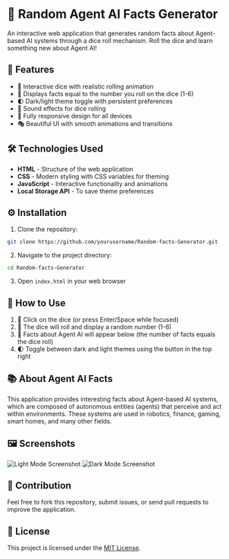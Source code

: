 # 🎲 Random Agent AI Facts Generator

An interactive web application that generates random facts about Agent-based AI systems through a dice roll mechanism. Roll the dice and learn something new about Agent AI!

## 🌟 Features

* 🎲 Interactive dice with realistic rolling animation
* 🧠 Displays facts equal to the number you roll on the dice (1-6)
* 🌓 Dark/light theme toggle with persistent preferences
* 🎵 Sound effects for dice rolling
* 📱 Fully responsive design for all devices
* 🎭 Beautiful UI with smooth animations and transitions

## 🛠️ Technologies Used

* **HTML** - Structure of the web application
* **CSS** - Modern styling with CSS variables for theming
* **JavaScript** - Interactive functionality and animations
* **Local Storage API** - To save theme preferences

## ⚙️ Installation

1. Clone the repository:
```bash
git clone https://github.com/yourusername/Random-facts-Generator.git
```

2. Navigate to the project directory:
```bash
cd Random-facts-Generator
```

3. Open `index.html` in your web browser

## 🚀 How to Use

1. 🎲 Click on the dice (or press Enter/Space while focused)
2. 🎯 The dice will roll and display a random number (1-6)
3. 📝 Facts about Agent AI will appear below (the number of facts equals the dice roll)
4. 🌓 Toggle between dark and light themes using the button in the top right

## 📚 About Agent AI Facts

This application provides interesting facts about Agent-based AI systems, which are composed of autonomous entities (agents) that perceive and act within environments. These systems are used in robotics, finance, gaming, smart homes, and many other fields.

## 🖼️ Screenshots

![Light Mode Screenshot](screenshots/light-mode.png)
![Dark Mode Screenshot](screenshots/dark-mode.png)

## 🤝 Contribution

Feel free to fork this repository, submit issues, or send pull requests to improve the application.

## 📄 License

This project is licensed under the [MIT License](LICENSE).